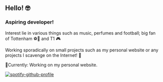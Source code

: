 ## Hello! :nerd_face:

### Aspiring developer! 
Interest lie in various things such as music, perfumes and football; big fan of Tottenham ⚽:white_heart: and T1 🎮

Working sporadically on small projects such as my personal website or any projects I scavenge on the Internet! :frog:	

📍Currently: Working on my personal website.


[![spotify-github-profile](https://spotify-github-profile.vercel.app/api/view?uid=hoang-khang.le&cover_image=true&theme=novatorem&bar_color=53b14f&bar_color_cover=true)](https://github.com/kittinan/spotify-github-profile)
